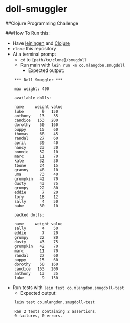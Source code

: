 # doll-smuggler
##Clojure Programming Challenge

###How To Run this:

- Have [leiningen](https://github.com/technomancy/leiningen) and [Clojure](clojure.org)
- `clone` this repository
- At a terminal prompt
  - `cd` to `[path/to/clone]/smugdoll`
  - Run main with `lein run -m co.mlangdon.smugdoll`
    - Expected output:
```
    *** Doll Smuggler ***

    max weight: 400

    available dolls:

    name     weight value
    luke        9   150
    anthony    13    35
    candice   153   200
    dorothy    50   160
    puppy      15    60
    thomas     68    45
    randal     27    60
    april      39    40
    nancy      23    30
    bonnie     52    10
    marc       11    70
    kate       32    30
    tbone      24    15
    granny     48    10
    uma        73    40
    grumpkin   42    70
    dusty      43    75
    grumpy     22    80
    eddie       7    20
    tory       18    12
    sally       4    50
    babe       30    10

    packed dolls:

    name     weight value
    sally       4    50
    eddie       7    20
    grumpy     22    80
    dusty      43    75
    grumpkin   42    70
    marc       11    70
    randal     27    60
    puppy      15    60
    dorothy    50   160
    candice   153   200
    anthony    13    35
    luke        9   150
```    
  - Run tests with `lein test co.mlangdon.smugdoll-test`
    - Expected output:
```
    lein test co.mlangdon.smugdoll-test

    Ran 2 tests containing 2 assertions.
    0 failures, 0 errors.
```    
